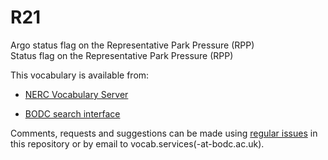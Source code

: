 # R21
Argo status flag on the Representative Park Pressure (RPP)  
Status flag on the Representative Park Pressure (RPP)

This vocabulary is available from:

* [NERC Vocabulary Server](http://vocab.nerc.ac.uk/collection/R21/current/)

* [BODC search interface](https://www.bodc.ac.uk/resources/vocabularies/vocabulary_search/R21/)

Comments, requests and suggestions can be made using [regular issues](https://github.com/nvs-vocabs/R21/issues/new) in this repository or by email to vocab.services(-at-bodc.ac.uk).
